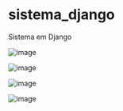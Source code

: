 # sistema_django
 Sistema em Django


![image](https://user-images.githubusercontent.com/76493851/229372923-c8c29ba1-eb85-4844-b0b9-4300a756606d.png)

![image](https://user-images.githubusercontent.com/76493851/229372930-6aadbde6-50e8-4704-90db-ab541ea5de30.png)

![image](https://user-images.githubusercontent.com/76493851/229372937-5074dcb3-c7fe-439e-928d-54924fe86f39.png)

![image](https://user-images.githubusercontent.com/76493851/229372943-7aac997d-9824-4277-9f92-1633ad0c5352.png)
